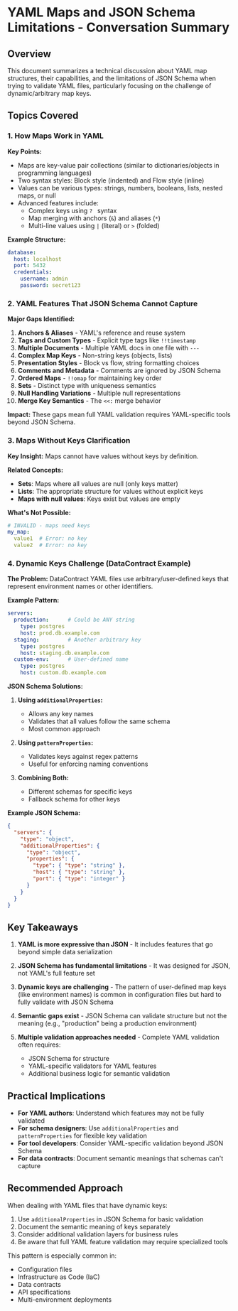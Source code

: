 # YAML Maps and JSON Schema Limitations - Conversation Summary

## Overview

This document summarizes a technical discussion about YAML map structures, their capabilities, and the limitations of JSON Schema when trying to validate YAML files, particularly focusing on the challenge of dynamic/arbitrary map keys.

## Topics Covered

### 1. How Maps Work in YAML

**Key Points:**
- Maps are key-value pair collections (similar to dictionaries/objects in programming languages)
- Two syntax styles: Block style (indented) and Flow style (inline)
- Values can be various types: strings, numbers, booleans, lists, nested maps, or null
- Advanced features include:
  - Complex keys using `? ` syntax
  - Map merging with anchors (`&`) and aliases (`*`)
  - Multi-line values using `|` (literal) or `>` (folded)

**Example Structure:**
```yaml
database:
  host: localhost
  port: 5432
  credentials:
    username: admin
    password: secret123
```

### 2. YAML Features That JSON Schema Cannot Capture

**Major Gaps Identified:**

1. **Anchors & Aliases** - YAML's reference and reuse system
2. **Tags and Custom Types** - Explicit type tags like `!!timestamp`
3. **Multiple Documents** - Multiple YAML docs in one file with `---`
4. **Complex Map Keys** - Non-string keys (objects, lists)
5. **Presentation Styles** - Block vs flow, string formatting choices
6. **Comments and Metadata** - Comments are ignored by JSON Schema
7. **Ordered Maps** - `!!omap` for maintaining key order
8. **Sets** - Distinct type with uniqueness semantics
9. **Null Handling Variations** - Multiple null representations
10. **Merge Key Semantics** - The `<<:` merge behavior

**Impact:** These gaps mean full YAML validation requires YAML-specific tools beyond JSON Schema.

### 3. Maps Without Keys Clarification

**Key Insight:** Maps cannot have values without keys by definition.

**Related Concepts:**
- **Sets**: Maps where all values are null (only keys matter)
- **Lists**: The appropriate structure for values without explicit keys
- **Maps with null values**: Keys exist but values are empty

**What's Not Possible:**
```yaml
# INVALID - maps need keys
my_map:
  value1  # Error: no key
  value2  # Error: no key
```

### 4. Dynamic Keys Challenge (DataContract Example)

**The Problem:** DataContract YAML files use arbitrary/user-defined keys that represent environment names or other identifiers.

**Example Pattern:**
```yaml
servers:
  production:      # Could be ANY string
    type: postgres
    host: prod.db.example.com
  staging:         # Another arbitrary key
    type: postgres
    host: staging.db.example.com
  custom-env:      # User-defined name
    type: postgres
    host: custom.db.example.com
```

**JSON Schema Solutions:**

1. **Using `additionalProperties`:**
   - Allows any key names
   - Validates that all values follow the same schema
   - Most common approach

2. **Using `patternProperties`:**
   - Validates keys against regex patterns
   - Useful for enforcing naming conventions

3. **Combining Both:**
   - Different schemas for specific keys
   - Fallback schema for other keys

**Example JSON Schema:**
```json
{
  "servers": {
    "type": "object",
    "additionalProperties": {
      "type": "object",
      "properties": {
        "type": { "type": "string" },
        "host": { "type": "string" },
        "port": { "type": "integer" }
      }
    }
  }
}
```

## Key Takeaways

1. **YAML is more expressive than JSON** - It includes features that go beyond simple data serialization

2. **JSON Schema has fundamental limitations** - It was designed for JSON, not YAML's full feature set

3. **Dynamic keys are challenging** - The pattern of user-defined map keys (like environment names) is common in configuration files but hard to fully validate with JSON Schema

4. **Semantic gaps exist** - JSON Schema can validate structure but not the meaning (e.g., "production" being a production environment)

5. **Multiple validation approaches needed** - Complete YAML validation often requires:
   - JSON Schema for structure
   - YAML-specific validators for YAML features
   - Additional business logic for semantic validation

## Practical Implications

- **For YAML authors**: Understand which features may not be fully validated
- **For schema designers**: Use `additionalProperties` and `patternProperties` for flexible key validation
- **For tool developers**: Consider YAML-specific validation beyond JSON Schema
- **For data contracts**: Document semantic meanings that schemas can't capture

## Recommended Approach

When dealing with YAML files that have dynamic keys:
1. Use `additionalProperties` in JSON Schema for basic validation
2. Document the semantic meaning of keys separately
3. Consider additional validation layers for business rules
4. Be aware that full YAML feature validation may require specialized tools

This pattern is especially common in:
- Configuration files
- Infrastructure as Code (IaC)
- Data contracts
- API specifications
- Multi-environment deployments